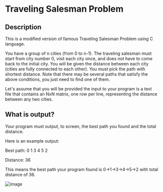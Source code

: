 # Traveling Salesman Problem
## Description

This is a modified version of famous Traveling Salesman Problem using C language.

You have a group of n cities (from 0 to n-1). The traveling salesman must start from city number 0, visit each city once, and does not have to come back to the initial city. You will be given the distance between each city (cities are fully connected to each other). You must pick the path with shortest distance. Note that there may be several paths that satisfy the above conditions, you just need to find one of them. 
 
 
 Let's assume that you will be provided the input to your program is a text file that contains an NxN matrix, one row per line, representing the distance between any two cities. 
 
 ## What is output? 
 
 
Your program must output, to screen, the best path you found and the total distance. 

Here is an example output:

Best path: 0 1 3 4 5 2

Distance: 36 

This means the best path your program found is 0->1->3->4->5->2 with total distance of 36. 
 
![image](https://user-images.githubusercontent.com/51673576/65822462-60a18e80-e212-11e9-9051-6679d53a0b2a.png)
